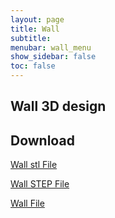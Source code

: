```yaml
---
layout: page
title: Wall
subtitle: 
menubar: wall_menu
show_sidebar: false
toc: false
---
```


## Wall 3D design 
<html>
<script src="https://embed.github.com/view/3d/yusolpark/M3/master/parts/files/wall(100mm,sensor).stl"></script>
</html>

## Download
[Wall stl File](/M3/parts/files/wall(100mm,sensor).stl)

[Wall STEP File](/M3/parts/files/wall(100mm,sensor).stl)

[Wall File](/M3/parts/files/wall(100mm,sensor).stl)
